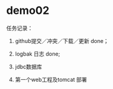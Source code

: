 # demo02

任务记录：
1. github提交／冲突／下载／更新
   done；

2. logbak 日志
   done;

3. jdbc数据库

4. 第一个web工程及tomcat 部署
